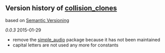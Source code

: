 ## Version history of [collision_clones](https://github.com/dzenanr/collision_clones)

based on [Semantic Versioning](http://semver.org/)

*0.0.3* 2015-01-29

+ remove the [simple_audio](https://github.com/johnmccutchan/simple_audio) package 
  because it has not been maintained
+ capital letters are not used any more for constants





